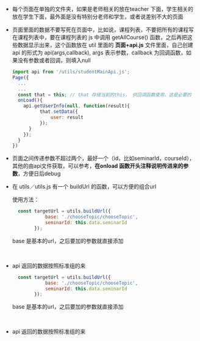 * 每个页面在单独的文件夹，如果是老师相关的放在teacher 下面，学生相关的放在学生下面，最外面是没有特别分老师和学生，或者说差别不大的页面

* 页面里面的数据不要写死在页面中，比如说，课程列表，不要把所有的课程写在课程列表中，要在课程列表的 js 中调用 getAllCourse() 函数，之后再把这些数据显示出来，这个函数放在 util 里面的 **页面+api.js** 文件里面，自己创建
  api 的形式为 api(args,callback), args 表示参数，callback 为回调函数，如果没有参数或者回调，则填入null

  ```js
  import api from '/utils/studentMainApi.js';
  Page({
    ...
    ...
    const that = this; // that 存储当前的this， 供回调函数使用，这是必要的
    onLoad(){
      api.getUserInfo(null, function(result){
            that.setData({
                user: result
            });
        }
      });
    }
  })
  ```

* 页面之间传递参数不超过两个，最好一个（id，比如seminarId，courseId），其他的由api文件获取，可以参考，**在onload 函数开头注释说明传进来的参数**，方便日后debug

* 在 utils／utils.js 有一个 buildUrl 的函数，可以方便的组合url

  使用方法：

  ```js
    const targetUrl = utils.buildUrl({
              base: './chooseTopic/chooseTopic',
              seminarId: this.data.seminarId
          });
  ```

  base 是基本的url，之后要加的参数就直接添加

  ​

* api 返回的数据按照标准组的来


  ```js
    const targetUrl = utils.buildUrl({
              base: './chooseTopic/chooseTopic',
              seminarId: this.data.seminarId
          });
  ```

  base 是基本的url，之后要加的参数就直接添加

  ​

* api 返回的数据按照标准组的来

